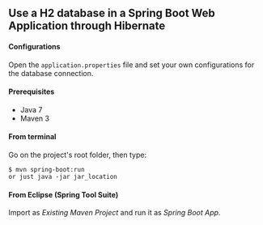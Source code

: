 ## Use a H2 database in a Spring Boot Web Application through Hibernate

#### Configurations

Open the `application.properties` file and set your own configurations for the
database connection.

#### Prerequisites

- Java 7
- Maven 3

#### From terminal

Go on the project's root folder, then type:

    $ mvn spring-boot:run
    or just java -jar jar_location

#### From Eclipse (Spring Tool Suite)

Import as *Existing Maven Project* and run it as *Spring Boot App*.

